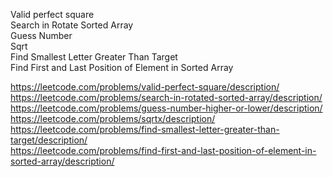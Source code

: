 Valid perfect square </br>
Search in Rotate Sorted Array </br>
Guess Number </br>
Sqrt </br>
Find Smallest Letter Greater Than Target </br>
Find First and Last Position of Element in Sorted Array </br>

https://leetcode.com/problems/valid-perfect-square/description/ </br>
https://leetcode.com/problems/search-in-rotated-sorted-array/description/ </br>
https://leetcode.com/problems/guess-number-higher-or-lower/description/ </br>
https://leetcode.com/problems/sqrtx/description/ </br>
https://leetcode.com/problems/find-smallest-letter-greater-than-target/description/ </br>
https://leetcode.com/problems/find-first-and-last-position-of-element-in-sorted-array/description/ </br>